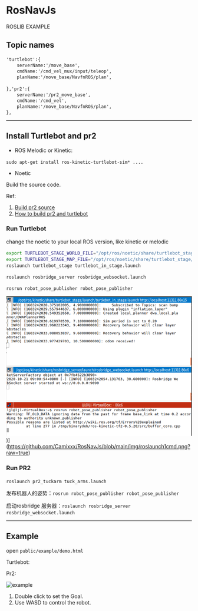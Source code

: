 # RosNavJs
ROSLIB EXAMPLE

## Topic names

    'turtlebot':{
        serverName:'/move_base',
        cmdName:'/cmd_vel_mux/input/teleop',
        planName:'/move_base/NavfnROS/plan',

    },'pr2':{
        serverName:'/pr2_move_base',
        cmdName:'/cmd_vel',
        planName:'/move_base/NavfnROS/plan',
    },

---

## Install Turtlebot and pr2

- ROS Melodic or Kinetic:

`sudo apt-get install ros-kinetic-turtlebot-sim* ....`

- Noetic

Build the source code.

Ref: 
1. [Build pr2 source](https://github.com/Camixxx/ROS-Noetic-pr2.git)
2. [How to build pr2 and turtlebot](https://blog.csdn.net/u013013023/article/details/108362417#comments_13527826)


### Run Turtlebot

change the noetic to your local ROS version, like kinetic or melodic

```bash
export TURTLEBOT_STAGE_WORLD_FILE="/opt/ros/noetic/share/turtlebot_stage/maps/stage/maze.world"
export TURTLEBOT_STAGE_MAP_FILE="/opt/ros/noetic/share/turtlebot_stage/maps/maze.yaml"
roslaunch turtlebot_stage turtlebot_in_stage.launch
```

`roslaunch rosbridge_server rosbridge_websocket.launch `

`rosrun robot_pose_publisher robot_pose_publisher`

![turtlebot](https://github.com/Camixxx/RosNavJs/blob/main/img/roslaunch1cmd.png?raw=true))](https://github.com/Camixxx/RosNavJs/blob/main/img/roslaunch1cmd.png?raw=true)

### Run PR2

`roslaunch pr2_tuckarm tuck_arms.launch`

发布机器人的姿势：`rosrun robot_pose_publisher robot_pose_publisher`

启动rosbridge 服务器：`roslaunch rosbridge_server rosbridge_websocket.launch`


---

## Example

open `public/example/demo.html`

Turtlebot:

<script src="../src/index.js"></script>

Pr2:

<script src="../src/index_pr2.js"></script>

![example](https://img-blog.csdnimg.cn/20200908154040341.png)


1. Double click to set the Goal.
2. Use WASD to control the robot.